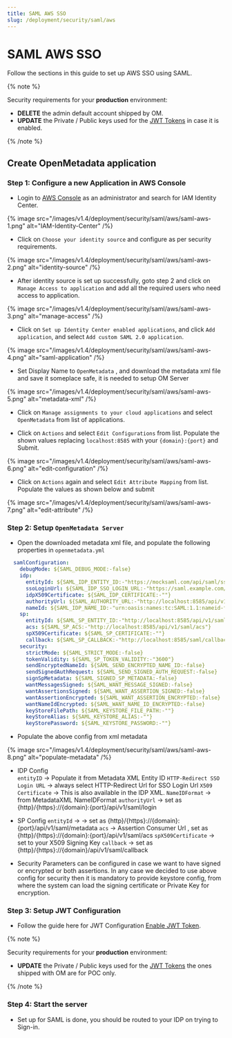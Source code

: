 ```yaml
---
title: SAML AWS SSO
slug: /deployment/security/saml/aws
---
```


# SAML AWS SSO

Follow the sections in this guide to set up AWS SSO using SAML.

{% note %}

Security requirements for your **production** environment:
- **DELETE** the admin default account shipped by OM.
- **UPDATE** the Private / Public keys used for the [JWT Tokens](/deployment/security/enable-jwt-tokens) in case it is enabled.

{% /note %}

## Create OpenMetadata application

### Step 1: Configure a new Application in AWS Console

- Login to [AWS Console](https://aws.amazon.com/console/) as an administrator and search for IAM Identity Center.

{% image src="/images/v1.4/deployment/security/saml/aws/saml-aws-1.png" alt="IAM-Identity-Center" /%}

- Click on `Choose your identity source` and configure as per security requirements.

{% image src="/images/v1.4/deployment/security/saml/aws/saml-aws-2.png" alt="identity-source" /%}

- After identity source is set up successfully, goto step 2 and click on `Manage Access to application` and add all the required users who need access to application.

{% image src="/images/v1.4/deployment/security/saml/aws/saml-aws-3.png" alt="manage-access" /%}

- Click on `Set up Identity Center enabled applications`, and click  `Add application`, and select `Add custom SAML 2.0 application`.

{% image src="/images/v1.4/deployment/security/saml/aws/saml-aws-4.png" alt="saml-application" /%}

- Set Display Name to `OpenMetadata` , and download the metadata xml file and save it someplace safe, it is needed to setup OM Server

{% image src="/images/v1.4/deployment/security/saml/aws/saml-aws-5.png" alt="metadata-xml" /%}

- Click on `Manage assignments to your cloud applications` and select `OpenMetadata` from list of applications.

- Click on `Actions` and select `Edit Configurations` from list. Populate the shown values replacing  `localhost:8585` with your `{domain}:{port}` and Submit.

{% image src="/images/v1.4/deployment/security/saml/aws/saml-aws-6.png" alt="edit-configuration" /%}

- Click on `Actions` again and select `Edit Attribute Mapping` from list. Populate the values as shown below and submit

{% image src="/images/v1.4/deployment/security/saml/aws/saml-aws-7.png" alt="edit-attribute" /%}


### Step 2: Setup `OpenMetadata Server` 

- Open the downloaded metadata xml file, and populate the following properties in `openmetadata.yml`
```yaml
  samlConfiguration:
    debugMode: ${SAML_DEBUG_MODE:-false}
    idp:
      entityId: ${SAML_IDP_ENTITY_ID:-"https://mocksaml.com/api/saml/sso"}
      ssoLoginUrl: ${SAML_IDP_SSO_LOGIN_URL:-"https://saml.example.com/entityid"}
      idpX509Certificate: ${SAML_IDP_CERTIFICATE:-""}
      authorityUrl: ${SAML_AUTHORITY_URL:-"http://localhost:8585/api/v1/saml/login"}
      nameId: ${SAML_IDP_NAME_ID:-"urn:oasis:names:tc:SAML:1.1:nameid-format:emailAddress"}
    sp:
      entityId: ${SAML_SP_ENTITY_ID:-"http://localhost:8585/api/v1/saml/metadata"}
      acs: ${SAML_SP_ACS:-"http://localhost:8585/api/v1/saml/acs"}
      spX509Certificate: ${SAML_SP_CERTIFICATE:-""}
      callback: ${SAML_SP_CALLBACK:-"http://localhost:8585/saml/callback"}
    security:
      strictMode: ${SAML_STRICT_MODE:-false}
      tokenValidity: ${SAML_SP_TOKEN_VALIDITY:-"3600"}
      sendEncryptedNameId: ${SAML_SEND_ENCRYPTED_NAME_ID:-false}
      sendSignedAuthRequest: ${SAML_SEND_SIGNED_AUTH_REQUEST:-false}
      signSpMetadata: ${SAML_SIGNED_SP_METADATA:-false}
      wantMessagesSigned: ${SAML_WANT_MESSAGE_SIGNED:-false}
      wantAssertionsSigned: ${SAML_WANT_ASSERTION_SIGNED:-false}
      wantAssertionEncrypted: ${SAML_WANT_ASSERTION_ENCRYPTED:-false}
      wantNameIdEncrypted: ${SAML_WANT_NAME_ID_ENCRYPTED:-false}
      keyStoreFilePath: ${SAML_KEYSTORE_FILE_PATH:-""}
      keyStoreAlias: ${SAML_KEYSTORE_ALIAS:-""}
      keyStorePassword: ${SAML_KEYSTORE_PASSWORD:-""}
```

- Populate the above config from xml metadata

{% image src="/images/v1.4/deployment/security/saml/aws/saml-aws-8.png" alt="populate-metadata" /%}

- IDP Config         
    `entityID` -> Populate it from Metadata XML Entity ID
    `HTTP-Redirect SSO Login URL` -> always select HTTP-Redirect Url for SSO Login Url
    `X509 Certificate` -> This is also available in the IDP XML.
    `NameIDFormat` -> from MetadataXML NameIDFormat
    `authorityUrl` -> set as {http}/{https}://{domain}:{port}/api/v1/saml/login

- SP Config
  `entityId` -> -> set as {http}/{https}://{domain}:{port}/api/v1/saml/metadata
  `acs` -> Assertion Consumer Url , set as {http}/{https}://{domain}:{port}/api/v1/saml/acs
  `spX509Certificate` -> set to your X509 Signing Key
  `callback` -> set as {http}/{https}://{domain}/api/v1/saml/callback

- Security Parameters can be configured in case we want to have signed or encrypted or both assertions.
  In any case we decided to use above config for security then it is mandatory to provide keystore config,
  from where the system can load the signing certificate or Private Key for encryption.  

### Step 3: Setup JWT Configuration

- Follow the guide here for JWT Configuration [Enable JWT Token](/deployment/security/enable-jwt-tokens).

{% note %}

Security requirements for your **production** environment:
- **UPDATE** the Private / Public keys used for the [JWT Tokens](/deployment/security/enable-jwt-tokens) the ones shipped with OM are for POC only.

{% /note %}

### Step 4: Start the server

- Set up for SAML is done, you should be routed to your IDP on trying to Sign-in.
